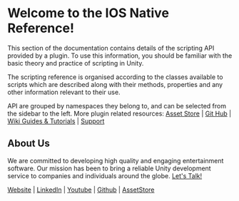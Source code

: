 # Welcome to the IOS Native Reference!

This section of the documentation contains details of the scripting API provided by a plugin. To use this information, you should be familiar with the basic theory and practice of scripting in Unity.

The scripting reference is organised according to the classes available to scripts which are described along with their methods, properties and any other information relevant to their use.

API are grouped by namespaces they belong to, and can be selected from the sidebar to the left. 
More plugin related resources:
[Asset Store](https://assetstore.unity.com/packages/tools/integration/ios-native-pro-119175) | [Git Hub](https://github.com/StansAssets/com.stansassets.ios-native/) | [Wiki Guides & Tutorials](https://github.com/StansAssets/com.stansassets.ios-native/wiki) | [Support](https://stansassets.com/)

About Us
-------------------
We are committed to developing high quality and engaging entertainment software. Our mission has been to bring a reliable Unity development service to companies and individuals around the globe. [Let's Talk!](mailto::stan@stansassets.com)

[Website](https://stansassets.com/#contacts) | [LinkedIn](https://www.linkedin.com/in/lacost/) | [Youtube](https://www.youtube.com/user/stansassets/videos) | [Github](https://github.com/StansAssets) | [AssetStore](https://assetstore.unity.com/publishers/2256)
